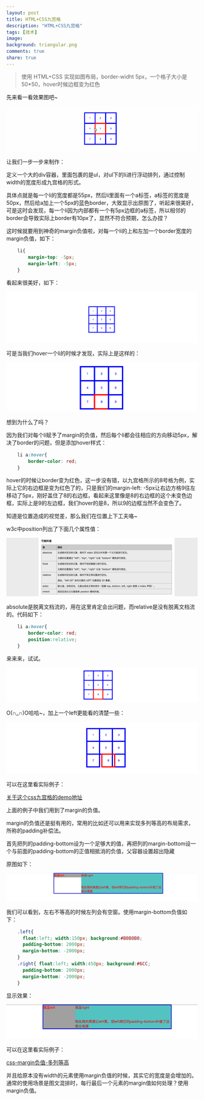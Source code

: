 ```yaml
---
layout: post
title: HTML+CSS九宫格
description: "HTML+CSS九宫格"
tags: [技术]
image:
background: triangular.png
comments: true
share: true
---
```


> 使用 HTML+CSS 实现如图布局，border-widht 5px，一个格子大小是 50*50，hover时候边框变为红色

先来看一看效果图吧~

![img](/images/article/2016-3-8/8.gif)

<!-- more -->

让我们一步一步来制作：

定义一个大的div容器，里面包裹的是ul，对ul下的li进行浮动排列，通过控制width的宽度形成九宫格的形式。

具体点就是每一个li的宽度都是55px，然后li里面有一个a标签，a标签的宽度是50px，然后给a加上一个5px的蓝色border，大致显示出原图了，听起来很美好，可是这时会发现，每一个li因为内部都有一个有5px边框的a标签，所以相邻的border会导致实际上border有10px了，显然不符合预期，怎么办捏？

这时候就要用到神奇的margin负值啦，对每一个li的上和左加一个border宽度的margin负值，如下：

```css
	li{
		margin-top: -5px;
		margin-left: -5px;
	}
```

看起来很美好，如下：

![img](/images/article/2016-3-8/1.png)

可是当我们hover一个li的时候才发现，实际上是这样的：

![img](/images/article/2016-3-8/2.png)

想到为什么了吗？

因为我们对每个li赋予了margin的负值，然后每个li都会往相应的方向移动5px，解决了border的问题，但是添加hover样式：

```css
	li a:hover{
		border-color: red;
	}
```

hover的时候让border变为红色，这一步没有错，以九宫格所示的8号格为例，实际上它的右边框是变为红色了的，只是我们的margin-left: -5px让右边方格9往左移动了5px，刚好盖住了8的右边框，看起来这里像是8的右边框的这个未变色边框，实际上是9的左边框，我们hover的是8，所以9的边框当然不会变色了。

知道是位置造成的视觉差，那么我们在位置上下工夫咯~

w3c中position列出了下面几个属性值：

![img](/images/article/2016-3-8/3.png)

absolute是脱离文档流的，用在这里肯定会出问题，而relative是没有脱离文档流的。代码如下：

```css
	li a:hover{
        border-color: red;
        position:relative;
    }
```

来来来，试试。

![img](/images/article/2016-3-8/4.png)

O(∩_∩)O哈哈~，加上一个left更能看的清楚一些：

![img](/images/article/2016-3-8/5.png)

可以在这里看实际例子：

[关于这个css九宫格的demo地址](http://codepen.io/puronglong/pen/eZZgVN?editors=1100)

上面的例子中我们用到了margin的负值。

margin的负值还是挺有用的，常用的比如还可以用来实现多列等高的布局需求，所称的padding补偿法。

首先把列的padding-bottom设为一个足够大的值，再把列的margin-bottom设一个与前面的padding-bottom的正值相抵消的负值，父容器设置超出隐藏

原图如下：

![img](/images/article/2016-3-8/6.png)

我们可以看到，左右不等高的时候左列会有空窗。使用margin-bottom负值如下：

```css
	.left{
	  float:left; width:150px; background:#B0B0B0;
	  padding-bottom: 2000px;
	  margin-bottom: -2000px;
	}
	.right{ float:left; width:450px; background:#6CC;
	  padding-bottom: 2000px;
	  margin-bottom: -2000px;
	}
```

显示效果：

![img](/images/article/2016-3-8/7.png)

可以在这里看实际例子：

[css-margin负值-多列等高](http://codepen.io/puronglong/pen/MyyJad?editors=1100)

并且给原本没有width的元素使用margin负值的时候，其实它的宽度是会增加的。通常的使用场景是图文混排时，每行最后一个元素的margin值如何处理？使用margin负值。